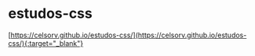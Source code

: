 # estudos-css

[https://celsorv.github.io/estudos-css/](https://celsorv.github.io/estudos-css/){:target="_blank"}
